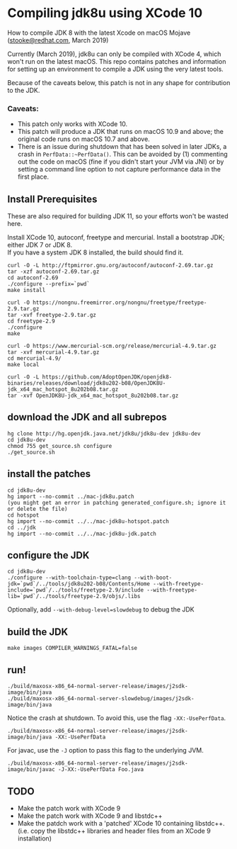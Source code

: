 # Compiling jdk8u using XCode 10 

How to compile JDK 8 with the latest Xcode on macOS Mojave
(stooke@redhat.com, March 2019)

Currently (March 2019), jdk8u can only be compiled with XCode 4, which won't run on the latest macOS.
This repo contains patches and information for setting up an environment to compile a JDK using the very latest tools.

Because of the caveats below, this patch is not in any shape for contribution to the JDK.

### Caveats:
- This patch only works with XCode 10.
- This patch will produce a JDK that runs on macOS 10.9 and above; the original code runs on macOS 10.7 and above.
- There is an issue during shutdown that has been solved in later JDKs, a crash in `PerfData::~PerfData()`.
This can be avoided by (1) commenting out the code on macOS (fine if you didn't start your JVM via JNI)
or by setting a command line option to not capture performance data in the first place.

## Install Prerequisites

These are also required for building JDK 11, so your efforts won't be wasted here.

Install XCode 10, autoconf, freetype and mercurial.
Install a bootstrap JDK; either JDK 7 or JDK 8.  
If you have a system JDK 8 installed, the build should find it.

```
curl -O -L http://ftpmirror.gnu.org/autoconf/autoconf-2.69.tar.gz
tar -xzf autoconf-2.69.tar.gz
cd autoconf-2.69
./configure --prefix=`pwd`
make install

curl -O https://nongnu.freemirror.org/nongnu/freetype/freetype-2.9.tar.gz
tar -xvf freetype-2.9.tar.gz
cd freetype-2.9
./configure
make

curl -O https://www.mercurial-scm.org/release/mercurial-4.9.tar.gz
tar -xvf mercurial-4.9.tar.gz
cd mercurial-4.9/
make local

curl -O -L https://github.com/AdoptOpenJDK/openjdk8-binaries/releases/download/jdk8u202-b08/OpenJDK8U-jdk_x64_mac_hotspot_8u202b08.tar.gz
tar -xvf OpenJDK8U-jdk_x64_mac_hotspot_8u202b08.tar.gz
```

## download the JDK and all subrepos

```
hg clone http://hg.openjdk.java.net/jdk8u/jdk8u-dev jdk8u-dev
cd jdk8u-dev
chmod 755 get_source.sh configure
./get_source.sh
```

## install the patches

```
cd jdk8u-dev
hg import --no-commit ../mac-jdk8u.patch
(you might get an error in patching generated_configure.sh; ignore it or delete the file)
cd hotspot
hg import --no-commit ../../mac-jdk8u-hotspot.patch
cd ../jdk
hg import --no-commit ../../mac-jdk8u-jdk.patch
```

## configure the JDK

```
cd jdk8u-dev
./configure --with-toolchain-type=clang --with-boot-jdk=`pwd`/../tools/jdk8u202-b08/Contents/Home --with-freetype-include=`pwd`/../tools/freetype-2.9/include --with-freetype-lib=`pwd`/../tools/freetype-2.9/objs/.libs
```
Optionally, add `--with-debug-level=slowdebug` to debug the JDK

## build the JDK

```
make images COMPILER_WARNINGS_FATAL=false
```

## run!

```
./build/maxosx-x86_64-normal-server-release/images/j2sdk-image/bin/java
./build/maxosx-x86_64-normal-server-slowdebug/images/j2sdk-image/bin/java
```

Notice the crash at shutdown.  To avoid this, use the flag `-XX:-UsePerfData`.
```
./build/maxosx-x86_64-normal-server-release/images/j2sdk-image/bin/java -XX:-UsePerfData
```

For javac, use the `-J` option to pass this flag to the underlying JVM.
```
./build/maxosx-x86_64-normal-server-release/images/j2sdk-image/bin/javac -J-XX:-UsePerfData Foo.java
```

## TODO

- Make the patch work with XCode 9
- Make the patch work with XCode 9 and libstdc++
- Make the patdch work with a 'patched' XCode 10 containing libstdc++.  (i.e. copy the libstdc++ libraries and header files from an XCode 9 installation)
